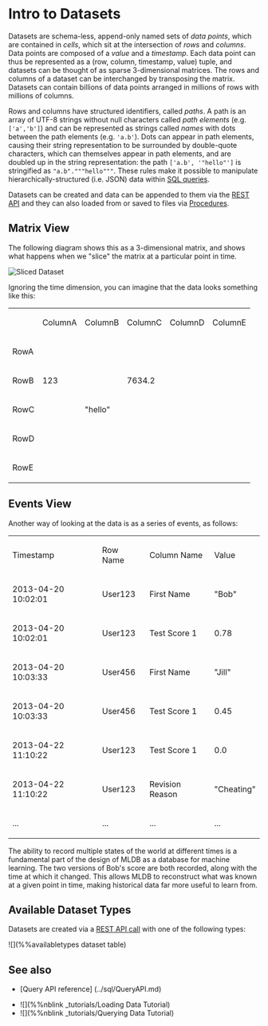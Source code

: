 # Intro to Datasets

Datasets are schema-less, append-only named sets of *data points*, which are contained in *cells*, which sit at the intersection of *rows* and *columns*. Data points are composed of a *value* and a *timestamp*. Each data point can thus be represented as a (row, column, timestamp, value) tuple, and datasets can be thought of as sparse 3-dimensional matrices. The rows and columns of a dataset can be interchanged by transposing the matrix. Datasets can contain billions of data points arranged in millions of rows with millions of columns.

Rows and columns have structured identifiers, called *paths*. A path is an array of UTF-8 strings without null characters called *path elements* (e.g. `['a','b']`) and can be represented as strings called *names* with dots between the path elements (e.g. `'a.b'`). Dots can appear in path elements, causing their string representation to be surrounded by double-quote characters, which can themselves appear in path elements, and are doubled up in the string representation: the path `['a.b', '"hello"']` is stringified as `"a.b"."""hello"""`. These rules make it possible to manipulate hierarchically-structured (i.e. JSON) data within [SQL queries](../sql/Sql.md).

Datasets can be created and data can be appended to them via the [REST API](../WorkingWithRest.md) and they can also loaded from or saved to files via [Procedures](../procedures/Procedures.md).

## Matrix View

The following diagram shows this as a 3-dimensional matrix, and shows what
happens when we "slice" the matrix at a particular point in time.

![Sliced Dataset](../img/SlicedDataset.svg)

Ignoring the time dimension, you can imagine that the data looks something like this:

<table cellpadding="0" cellspacing="0" class="c17"><tbody><tr class="c3"><td class="c5" colspan="1" rowspan="1"><p class="c8 c12"><span class="c7"></span></p></td><td class="c5" colspan="1" rowspan="1"><p class="c8"><span class="c7">ColumnA</span></p></td><td class="c5" colspan="1" rowspan="1"><p class="c8"><span class="c7">ColumnB</span></p></td><td class="c5" colspan="1" rowspan="1"><p class="c8"><span class="c7">ColumnC</span></p></td><td class="c5" colspan="1" rowspan="1"><p class="c8"><span class="c7">ColumnD</span></p></td><td class="c5" colspan="1" rowspan="1"><p class="c8"><span class="c7">ColumnE</span></p></td></tr><tr class="c3"><td class="c5" colspan="1" rowspan="1"><p class="c8"><span class="c7">RowA</span></p></td><td class="c5" colspan="1" rowspan="1"><p class="c8 c12"><span class="c0"></span></p></td><td class="c5" colspan="1" rowspan="1"><p class="c8 c12"><span class="c0"></span></p></td><td class="c5" colspan="1" rowspan="1"><p class="c8 c12"><span class="c0"></span></p></td><td class="c5" colspan="1" rowspan="1"><p class="c8 c12"><span class="c0"></span></p></td><td class="c5" colspan="1" rowspan="1"><p class="c8 c12"><span class="c0"></span></p></td></tr><tr class="c3"><td class="c5" colspan="1" rowspan="1"><p class="c8"><span class="c7">RowB</span></p></td><td class="c5" colspan="1" rowspan="1"><p class="c8"><span class="c0">123</span></p></td><td class="c5" colspan="1" rowspan="1"><p class="c8 c12"><span class="c0"></span></p></td><td class="c5" colspan="1" rowspan="1"><p class="c8"><span class="c0">7634.2</span></p></td><td class="c5" colspan="1" rowspan="1"><p class="c8 c12"><span class="c0"></span></p></td><td class="c5" colspan="1" rowspan="1"><p class="c8 c12"><span class="c0"></span></p></td></tr><tr class="c3"><td class="c5" colspan="1" rowspan="1"><p class="c8"><span class="c7">RowC</span></p></td><td class="c5" colspan="1" rowspan="1"><p class="c8 c12"><span class="c0"></span></p></td><td class="c5" colspan="1" rowspan="1"><p class="c8"><span class="c0">&quot;hello&quot;</span></p></td><td class="c5" colspan="1" rowspan="1"><p class="c8 c12"><span class="c0"></span></p></td><td class="c5" colspan="1" rowspan="1"><p class="c8 c12"><span class="c0"></span></p></td><td class="c5" colspan="1" rowspan="1"><p class="c8 c12"><span class="c0"></span></p></td></tr><tr class="c3"><td class="c5" colspan="1" rowspan="1"><p class="c8"><span class="c7">RowD</span></p></td><td class="c5" colspan="1" rowspan="1"><p class="c8 c12"><span class="c0"></span></p></td><td class="c5" colspan="1" rowspan="1"><p class="c8 c12"><span class="c0"></span></p></td><td class="c5" colspan="1" rowspan="1"><p class="c8 c12"><span class="c0"></span></p></td><td class="c5" colspan="1" rowspan="1"><p class="c8 c12"><span class="c0"></span></p></td><td class="c5" colspan="1" rowspan="1"><p class="c8 c12"><span class="c0"></span></p></td></tr><tr class="c3"><td class="c5" colspan="1" rowspan="1"><p class="c8"><span class="c7">RowE</span></p></td><td class="c5" colspan="1" rowspan="1"><p class="c8 c12"><span class="c0"></span></p></td><td class="c5" colspan="1" rowspan="1"><p class="c8 c12"><span class="c0"></span></p></td><td class="c5" colspan="1" rowspan="1"><p class="c8 c12"><span class="c0"></span></p></td><td class="c5" colspan="1" rowspan="1"><p class="c8 c12"><span class="c0"></span></p></td><td class="c5" colspan="1" rowspan="1"><p class="c8 c12"><span class="c0"></span></p></td></tr></tbody></table>

## Events View

Another way of looking at the data is as a series of events, as follows:

<table cellpadding="0" cellspacing="0" class="c17"><tbody><tr class="c3"><td class="c4" colspan="1" rowspan="1"><p class="c8"><span class="c7">Timestamp</span></p></td><td class="c4" colspan="1" rowspan="1"><p class="c8"><span class="c7">Row Name</span></p></td><td class="c4" colspan="1" rowspan="1"><p class="c8"><span class="c7">Column Name</span></p></td><td class="c4" colspan="1" rowspan="1"><p class="c8"><span class="c7">Value</span></p></td></tr><tr class="c3"><td class="c4" colspan="1" rowspan="1"><p class="c8"><span class="c0">2013-04-20 10:02:01</span></p></td><td class="c4" colspan="1" rowspan="1"><p class="c8"><span class="c0">User123</span></p></td><td class="c4" colspan="1" rowspan="1"><p class="c8"><span class="c0">First Name</span></p></td><td class="c4" colspan="1" rowspan="1"><p class="c8"><span class="c0">&quot;Bob&quot;</span></p></td></tr><tr class="c3"><td class="c4" colspan="1" rowspan="1"><p class="c8"><span class="c0">2013-04-20 10:02:01</span></p></td><td class="c4" colspan="1" rowspan="1"><p class="c8"><span class="c0">User123</span></p></td><td class="c4" colspan="1" rowspan="1"><p class="c8"><span class="c0">Test Score 1</span></p></td><td class="c4" colspan="1" rowspan="1"><p class="c8"><span class="c0">0.78</span></p></td></tr><tr class="c3"><td class="c4" colspan="1" rowspan="1"><p class="c8"><span class="c0">2013-04-20 10:03:33</span></p></td><td class="c4" colspan="1" rowspan="1"><p class="c8"><span class="c0">User456</span></p></td><td class="c4" colspan="1" rowspan="1"><p class="c8"><span class="c0">First Name</span></p></td><td class="c4" colspan="1" rowspan="1"><p class="c8"><span class="c0">&quot;Jill&quot;</span></p></td></tr><tr class="c3"><td class="c4" colspan="1" rowspan="1"><p class="c8"><span class="c0">2013-04-20 10:03:33</span></p></td><td class="c4" colspan="1" rowspan="1"><p class="c8"><span class="c0">User456</span></p></td><td class="c4" colspan="1" rowspan="1"><p class="c8"><span class="c0">Test Score 1</span></p></td><td class="c4" colspan="1" rowspan="1"><p class="c8"><span class="c0">0.45</span></p></td></tr><tr class="c3"><td class="c4" colspan="1" rowspan="1"><p class="c8"><span class="c0">2013-04-22 11:10:22</span></p></td><td class="c4" colspan="1" rowspan="1"><p class="c8"><span class="c0">User123</span></p></td><td class="c4" colspan="1" rowspan="1"><p class="c8"><span class="c0">Test Score 1</span></p></td><td class="c4" colspan="1" rowspan="1"><p class="c8"><span class="c0">0.0</span></p></td></tr><tr class="c3"><td class="c4" colspan="1" rowspan="1"><p class="c8"><span class="c0">2013-04-22 11:10:22</span></p></td><td class="c4" colspan="1" rowspan="1"><p class="c8"><span class="c0">User123</span></p></td><td class="c4" colspan="1" rowspan="1"><p class="c8"><span class="c0">Revision Reason</span></p></td><td class="c4" colspan="1" rowspan="1"><p class="c8"><span class="c0">&quot;Cheating&quot;</span></p></td></tr><tr class="c3"><td class="c4" colspan="1" rowspan="1"><p class="c8"><span class="c0">...</span></p></td><td class="c4" colspan="1" rowspan="1"><p class="c8"><span class="c0">...</span></p></td><td class="c4" colspan="1" rowspan="1"><p class="c8"><span class="c0">...</span></p></td><td class="c4" colspan="1" rowspan="1"><p class="c8"><span class="c0">...</span></p></td></tr></tbody></table>

The ability to record multiple states of the world at different times
is a fundamental part of the design of MLDB as a database for machine
learning.  The two versions of
Bob's score are both recorded, along with the time at which it changed.
This allows MLDB to reconstruct what was known at a given point in time,
making historical data far more useful to learn from.


## Available Dataset Types

Datasets are created via a [REST API call](DatasetConfig.md) with one of the following types:

![](%%availabletypes dataset table)


## See also

- [Query API reference] (../sql/QueryAPI.md)
* ![](%%nblink _tutorials/Loading Data Tutorial) 
* ![](%%nblink _tutorials/Querying Data Tutorial) 
